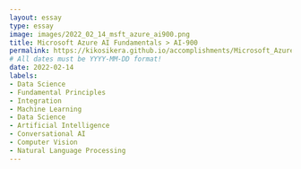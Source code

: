 ```yaml
---
layout: essay
type: essay
image: images/2022_02_14_msft_azure_ai900.png
title: Microsoft Azure AI Fundamentals > AI-900
permalink: https://kikosikera.github.io/accomplishments/Microsoft_Azure/AI_Fundamentals_AI900/certificate/D95NM3QJCAKX/
# All dates must be YYYY-MM-DD format!
date: 2022-02-14
labels:
- Data Science
- Fundamental Principles
- Integration
- Machine Learning
- Data Science
- Artificial Intelligence
- Conversational AI
- Computer Vision
- Natural Language Processing
---
```

